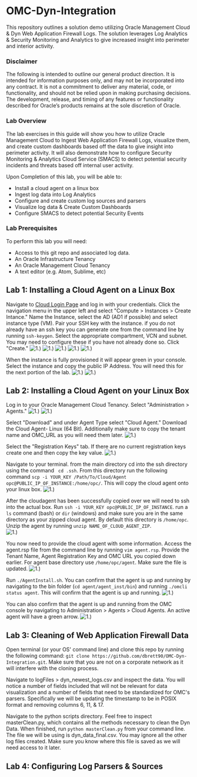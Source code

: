 # OMC-Dyn-Integration
This repository outlines a solution demo utilizing Oracle Management Cloud &amp; Dyn Web Application Firewall Logs. The solution leverages Log Analytics &amp; Security Monitoring and Analytics to give increased insight into perimeter and interior activity.

### Disclaimer
The following is intended to outline our general product direction. It is intended for information purposes only, and may not be incorporated into any contract. It is not a commitment to deliver any material, code, or functionality, and should not be relied upon in making purchasing decisions. The development, release, and timing of any features or functionality described for Oracle’s products remains at the sole discretion of Oracle.

### Lab Overview
The lab exercises in this guide will show you how to utilize Oracle Management Cloud to Ingest Web Application Firewall Logs, visualize them, and create custom dashboards based off the data to give insight into perimeter activity. It will also demonstrate how to configure Security Monitoring & Analytics Cloud Service (SMACS) to detect potential security incidents and threats based off internal user activity.

Upon Completion of this lab, you will be able to:
* Install a cloud agent on a linux box
* Ingest log data into Log Analytics
* Configure and create custom log sources and parsers
* Visualize log data & Create Custom Dashboards
* Configure SMACS to detect potential Security Events

### Lab Prerequisites
To perform this lab you will need:
* Access to this git repo and associated log data.
* An Oracle Infrastructure Tenancy
* An Oracle Management Cloud Tenancy
* A text editor (e.g. Atom, Sublime, etc)

## Lab 1: Installing a Cloud Agent on a Linux Box
Navigate to [Cloud Login Page](https://cloud.oracle.com/home)  and log in with your credentials. Click the navigation menu in the upper left and select "Compute > Instances > Create Intance." Name the Instance, select the AD (AD1 if possible) and select instance type (VM). Pair your SSH key with the instance. if you do not already have an ssh key you can generate one from the command line by running ```ssh-keygen```. Select the appropriate compartment, VCN and subnet. You may need to configure these if you have not already done so. Click "Create."
![1.)](/assets/pic1.png?raw=true)
![1.)](/assets/pic2.png?raw=true)
![1.)](/assets/pic3.png?raw=true)
![1.)](/assets/pic4.png?raw=true)
![1.)](/assets/pic5.png?raw=true)

When the instance is fully provisioned it will appear green in your console. Select the instance and copy the public IP Address. You will need this for the next portion of the lab.
![1.)](/assets/pic6.png?raw=true)
![1.)](/assets/pic7.png?raw=true)

## Lab 2: Installing a Cloud Agent on your Linux Box
Log in to your Oracle Management Cloud Tenancy. Select "Administration > Agents."
![1.)](/assets/pic8.png?raw=true)
![1.)](/assets/pic9.png?raw=true)

Select "Download" and under Agent Type select "Cloud Agent." Download the Cloud Agent- Linux (64 Bit). Additionally make sure to copy the tenant name and OMC_URL as you will need them later.
![1.)](/assets/pic10.png?raw=true)

Select the "Registration Keys" tab. If there are no current registration keys create one and then copy the key value.
![1.)](/assets/pic11.png?raw=true)

Navigate to your terminal. from the main directory cd into the ssh directory using the command ``` cd .ssh```. From this directory run the following command ```scp -i YOUR_KEY /Path/To/Cloud/Agent  opc@PUBLIC_IP_OF_INSTANCE:/home/opc/```. This will copy the cloud agent  onto your linux box.
![1.)](/assets/pic12.png?raw=true)

After the cloudagent has been successfully copied over we will need to ssh into the actual box. Run ```ssh -i YOUR_KEY opc@PUBLIC_IP_OF_INSTANCE```. run a ```ls``` command (bash) or ```dir``` (windows) and make sure you are in the same directory as your zipped cloud agent. By default this directory is ```/home/opc```. Unzip the agent by running ```unzip NAME_OF_CLOUD_AGENT_ZIP```.  
![1.)](/assets/pic13.png?raw=true)

You now need to provide the cloud agent with some information. Access the agent.rsp file from the command line by running ```vim agent.rsp```. Provide the Tenant Name, Agent Registration Key and OMC URL you copied down earlier. For agent base directory use ```/home/opc/agent```. Make sure the file is updated.
![1.)](/assets/pic14.png?raw=true)

Run ```./AgentInstall.sh```. You can confirm that the agent is up and running by navigating to the bin folder (```cd agent/agent_inst/bin```) and running ```./omcli status agent```. This will confirm that the agent is up and running.
![1.)](/assets/pic15.png?raw=true)

You can also confirm that the agent is up and running from the OMC console by navigating to Administration > Agents > Cloud Agents. An active agent will have a green arrow.
![1.)](/assets/pic16.png?raw=true)


## Lab 3: Cleaning of Web Application Firewall Data
Open terminal (or your OS' command line) and clone this repo by running the following command: ```git clone https://github.com/dbrett90/OMC-Dyn-Integration.git```. Make sure that you are not on a corporate network as it will interfere with the cloning process. 

Navigate to logFiles > dyn_newest_logs.csv and inspect the data. You will notice a number of fields included that will not be relevant for data visualization and a number of fields that need to be standardized for OMC's parsers. Specifically we will be updating the timestamp to be in POSIX format and removing columns 6, 11, & 17. 

Navigate to the python scripts directory. Feel free to inspect masterClean.py, which contains all the methods necessary to clean the Dyn Data. When finished, run ```python masterClean.py``` from your command line. The file we will be using is dyn_data_final.csv. You may ignore all the other log files created. Make sure you know where this file is saved as we will need access to it later.

## Lab 4: Configuring Log Parsers & Sources  

